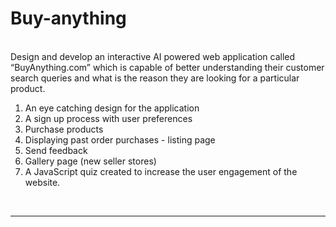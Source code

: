# Buy-anything
<br>
Design and develop an interactive AI powered web application called “BuyAnything.com” which is capable of better understanding their customer search queries and what is the reason they are looking for a particular product.
<br>
<ol>
  <li>An eye catching design for the application</li>
  <li>A sign up process with user preferences</li>
  <li>Purchase products</li>
  <li>Displaying past order purchases - listing page</li>
  <li>Send feedback</li>
  <li>Gallery page (new seller stores)</li>
  <li>A JavaScript quiz created to increase the user engagement of the website.</li>
</ol>
<br>
<hr>
